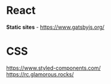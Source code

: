 # React
<b>Static sites</b> - https://www.gatsbyjs.org/

# CSS
https://www.styled-components.com/ <br>
https://rc.glamorous.rocks/
